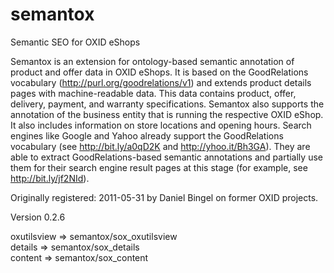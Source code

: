 semantox
========

Semantic SEO for OXID eShops

Semantox is an extension for ontology-based semantic annotation of product and offer data in OXID eShops. It is based on the GoodRelations vocabulary (http://purl.org/goodrelations/v1) and extends product details pages with machine-readable data. This data contains product, offer, delivery, payment, and warranty specifications. Semantox also supports the annotation of the business entity that is running the respective OXID eShop. It also includes information on store locations and opening hours. Search engines like Google and Yahoo already support the GoodRelations vocabulary (see http://bit.ly/a0qD2K and http://yhoo.it/Bh3GA). They are able to extract GoodRelations-based semantic annotations and partially use them for their search engine result pages at this stage (for example, see http://bit.ly/jf2NId).

Originally registered: 2011-05-31 by Daniel Bingel on former OXID projects.

Version 0.2.6

oxutilsview => semantox/sox_oxutilsview<br>
details => semantox/sox_details<br>
content => semantox/sox_content